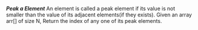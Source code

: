***Peak a Element***
An element is called a peak element if its value is not smaller than the value of its adjacent elements(if they exists).
Given an array arr[] of size N, Return the index of any one of its peak elements.

